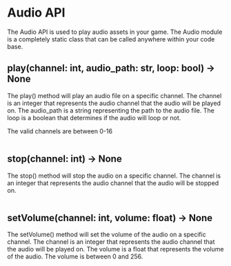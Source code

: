 # Audio API
The Audio API is used to play audio assets in your game. The Audio module is a completely static class that can be called anywhere within your code base.

## play(channel: int, audio_path: str, loop: bool) -> None
The play() method will play an audio file on a specific channel. The channel is an integer that represents the audio channel that the audio will be played on. The audio_path is a string representing the path to the audio file. The loop is a boolean that determines if the audio will loop or not.

The valid channels are between 0-16

```python
```

## stop(channel: int) -> None
The stop() method will stop the audio on a specific channel. The channel is an integer that represents the audio channel that the audio will be stopped on.

```python
```

## setVolume(channel: int, volume: float) -> None
The setVolume() method will set the volume of the audio on a specific channel. The channel is an integer that represents the audio channel that the audio will be played on. The volume is a float that represents the volume of the audio. The volume is between 0 and 256.

```python
```
